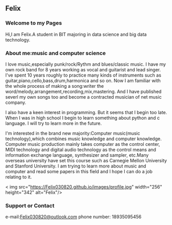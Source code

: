 ## Felix


### Welcome to my Pages
Hi,I am Felix.A student in BIT majoring in data science and big data technology.


### About me:music and computer science
I love music,especially punk/rock/Rythm and blues/classic music.
I have my own rock band for 8 years working as vocal and guitarist and lead singer.
I've spent 10 years roughly to practice many kinds of instruments such as guitar,piano,cello,bass,drum,harmonica and so on.
Now I am familiar with the whole process of making a song:writer the word/melody,arrangement,recording,mix,mastering.
And I have published severl my own songs too and become a contracted musician of net music company.

I also have a keen interest in programming.
But it seems that I begin too late.
When I was in high school I begin to learn something about python and c language.
I will try to learn more in the future.

I'm interested in the brand new majority:Computer music(music technology),which combines music knowledge and computer knowledge.
Computer music production mainly takes computer as the control center, MIDI technology and digital audio technology as the control means and information exchange language, synthesizer and sampler, etc.Many overseas university have set this course such as Carnegie Mellon University and Stanford University.
I am trying to learn more about music and computer and read some papers in this field and I hope I can do a job relating to it.

< img src="https://Felix030820.github.io/images/profile.jpg" width="256" height="342" alt="Felix"/><br/>

### Support or Contact
e-mail:Felix030820@outlook.com
phone number: 18935095456
